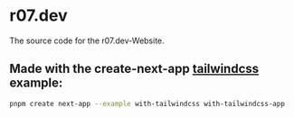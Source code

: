 # r07.dev

The source code for the r07.dev-Website. 

## Made with the create-next-app [tailwindcss](https://tailwindcss.com) example:
```bash
pnpm create next-app --example with-tailwindcss with-tailwindcss-app
```
